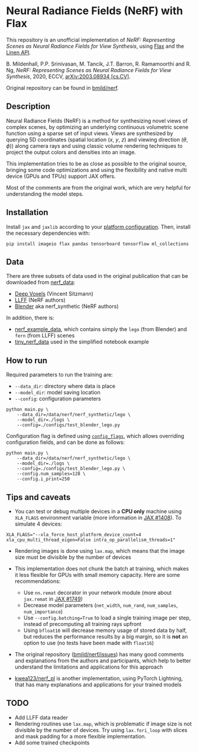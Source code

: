 # Neural Radiance Fields (NeRF) with Flax

This repository is an unofficial implementation of *NeRF: Representing Scenes as Neural Radiance Fields for View Synthesis*, using [Flax](https://github.com/google/flax) and the [Linen API](https://github.com/google/flax/tree/master/flax/linen).

B. Mildenhall, P.P. Srinivasan, M. Tancik, J.T. Barron, R. Ramamoorthi and R. Ng, *NeRF: Representing Scenes as Neural Radiance Fields for View Synthesis*, 2020, ECCV, [arXiv:2003.08934 [cs.CV]](https://arxiv.org/abs/2003.08934).

Original repository can be found in [bmild/nerf](https://github.com/bmild/nerf).

## Description

Neural Radiance Fields (NeRF) is a method for synthesizing novel views of complex scenes, by optimizing an underlying continuous volumetric scene function using a sparse set of input views. Views are synthesized by querying 5D coordinates (spatial location (*x*, *y*, *z*) and viewing direction (*θ*, *ϕ*)) along camera rays and using classic volume rendering techniques to project the output colors and densities into an image.

This implementation tries to be as close as possible to the original source, bringing some code optimizations and using the flexibility and native multi device (GPUs and TPUs) support JAX offers.

Most of the comments are from the original work, which are very helpful for understanding the model steps.

## Installation

Install `jax` and `jaxlib` according to your [platform configuration](https://github.com/google/jax#installation). Then, install the necessary dependencies with:

```
pip install imageio flax pandas tensorboard tensorflow ml_collections
```

## Data

There are three subsets of data used in the original publication that can be downloaded from [nerf_data](https://drive.google.com/drive/folders/128yBriW1IG_3NJ5Rp7APSTZsJqdJdfc1):
- [Deep Voxels](https://drive.google.com/open?id=1lUvJWB6oFtT8EQ_NzBrXnmi25BufxRfl) (Vincent Sitzmann)
- [LLFF](https://drive.google.com/drive/folders/14boI-o5hGO9srnWaaogTU5_ji7wkX2S7) (NeRF authors)
- [Blender](https://drive.google.com/drive/folders/1JDdLGDruGNXWnM1eqY1FNL9PlStjaKWi) aka nerf_synthetic (NeRF authors)

In addition, there is:
- [nerf_example_data](https://people.eecs.berkeley.edu/~bmild/nerf/nerf_example_data.zip), which contains simply the `lego` (from Blender) and `fern` (from LLFF) scenes
- [tiny_nerf_data](https://people.eecs.berkeley.edu/~bmild/nerf/tiny_nerf_data.npz) used in the simplified notebook example


## How to run

Required parameters to run the training are:
- `--data_dir`: directory where data is place
- `--model_dir`: model saving location
- `--config`: configuration parameters

```
python main.py \
    --data_dir=/data/nerf/nerf_synthetic/lego \
    --model_dir=./logs \
    --config=./configs/test_blender_lego.py
```

Configuration flag is defined using [`config_flags`](https://github.com/google/ml_collections/tree/master#config-flags), which allows overriding configuration fields, and can be done as follows:

```
python main.py \
    --data_dir=/data/nerf/nerf_synthetic/lego \
    --model_dir=./logs \
    --config=./configs/test_blender_lego.py \
    --config.num_samples=128 \
    --config.i_print=250
```

## Tips and caveats

- You can test or debug multiple devices in a **CPU only** machine using `XLA_FLAGS` environment variable (more information in [JAX #1408](https://github.com/google/jax/issues/1408)). To simulate 4 devices:

```
XLA_FLAGS="--xla_force_host_platform_device_count=4 xla_cpu_multi_thread_eigen=False intra_op_parallelism_threads=1"
```

- Rendering images is done using `lax.map`, which means that the image size must be divisible by the number of devices

- This implementation does not chunk the batch at training, which makes it less flexible for GPUs with small memory capacity. Here are some recommendations:

    - Use `nn.remat` decorator in your network module (more about `jax.remat` in [JAX #1749](https://github.com/google/jax/pull/1749))
    - Decrease model parameters (`net_width`, `num_rand`, `num_samples`, `num_importance`)
    - Use `--config.batching=True` to load a single training image per step, instead of precomputing all training rays upfront
    - Using `bfloat16` will decrease memory usage of stored data by half, but reduces the performance results by a big margin, so it is **not** an option to use (no tests have been made with `float16`)

- The original repository ([bmild/nerf/issues](https://github.com/bmild/nerf/issues)) has many good comments and explanations from the authors and participants, which help to better understand the limitations and applications for this approach

- [kwea123/nerf_pl](https://github.com/kwea123/nerf_pl) is another implementation, using PyTorch Lightning, that has many explanations and applications for your trained models


## TODO

- Add LLFF data reader
- Rendering routines use `lax.map`, which is problematic if image size is not divisible by the number of devices. Try using `lax.fori_loop` with slices and mask padding for a more flexible implementation.
- Add some trained checkpoints